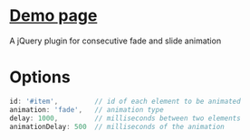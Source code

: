 [Demo page][1]
==================

A jQuery plugin for consecutive fade and slide animation

# Options

```javascript
id: '#item',         // id of each element to be animated
animation: 'fade',   // animation type
delay: 1000,         // milliseconds between two elements
animationDelay: 500  // milliseconds of the animation
```


[1]: http://mertkahyaoglu.github.io/jquery-consecutive/
